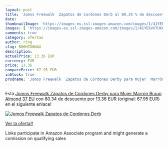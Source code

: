 ```yaml
---
layout: post
title: 'Jomos Freewalk  Zapatos de Cordones Derb al 80.34 % de descuento'
date: 
thumbnailImage: 'https://images-eu.ssl-images-amazon.com/images/I/41YEkVUTUKL._SL200_.jpg'
images: [ 'https://images-eu.ssl-images-amazon.com/images/I/41YEkVUTUKL._SL200_.jpg' ]
comments: true
category: ofertas
author: ring
slug: B00HZO6NAU
description:
actualPrice: 13.36 EUR
currency: EUR
price: 13.36
comparePrice: 67.95 EUR
inStock: true
prodname: 'Jomos Freewalk  Zapatos de Cordones Derby para Mujer  Marrón  Braun  Almond   37 EU'
---
```


Está [Jomos Freewalk  Zapatos de Cordones Derby para Mujer  Marrón  Braun  Almond   37 EU](https://www.amazon.es/dp/B00HZO6NAU/?tag=tolees-21) con 80.34 de descuento por 13.36 EUR (original: 67.95 EUR) en el siguiente enlace!

[![Jomos Freewalk  Zapatos de Cordones Derb](https://images-eu.ssl-images-amazon.com/images/I/41YEkVUTUKL._SL200_.jpg)](https://www.amazon.es/dp/B00HZO6NAU/?tag=tolees-21)

[Ver la oferta!!](https://www.amazon.es/dp/B00HZO6NAU/?tag=tolees-21)

Links participate in Amazon Associate program and might generate a comission on qualifying sales


